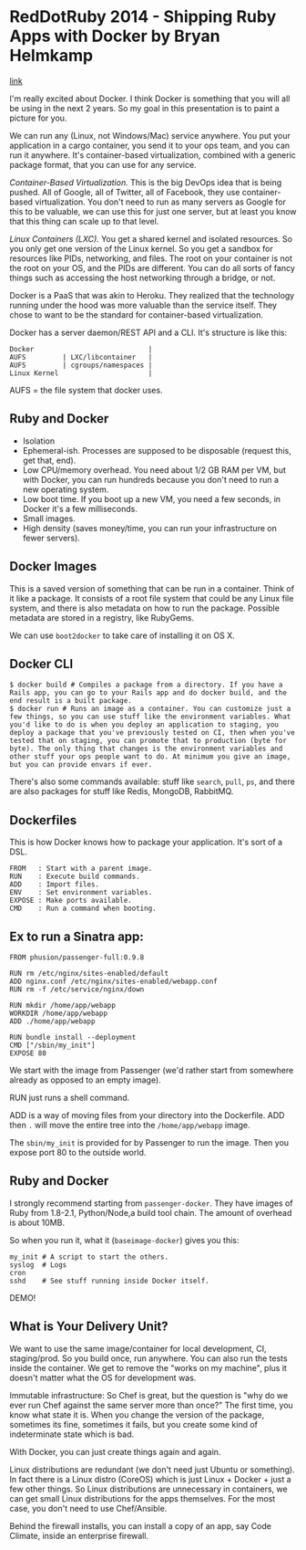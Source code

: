 # RedDotRuby 2014 - Shipping Ruby Apps with Docker by Bryan Helmkamp
[link](https://www.youtube.com/watch?v=mVN7aTqr550)

I'm really excited about Docker. I think Docker is something that you will all be using in the next 2 years. So my goal in this presentation is to paint a picture for you.

We can run any (Linux, not Windows/Mac) service anywhere. You put your application in a cargo container, you send it to your ops team, and you can run it anywhere. It's container-based virtualization, combined with a generic package format, that you can use for any service.

*Container-Based Virtualization.* This is the big DevOps idea that is being pushed. All of Google, all of Twitter, all of Facebook, they use container-based virtualization. You don't need to run as many servers as Google for this to be valuable, we can use this for just one server, but at least you know that this thing can scale up to that level.

*Linux Containers (LXC).* You get a shared kernel and isolated resources. So you only get one version of the Linux kernel. So you get a sandbox for resources like PIDs, networking, and files. The root on your container is not the root on your OS, and the PIDs are different. You can do all sorts of fancy things such as accessing the host networking through a bridge, or not.

Docker is a PaaS that was akin to Heroku. They realized that the technology running under the hood was more valuable than the service itself. They chose to want to be the standard for container-based virtualization.

Docker has a server daemon/REST API and a CLI. It's structure is like this:

    Docker                            |
    AUFS         | LXC/libcontainer   |
    AUFS         | cgroups/namespaces |
    Linux Kernel                      |

AUFS = the file system that docker uses.

## Ruby and Docker

- Isolation
- Ephemeral-ish. Processes are supposed to be disposable (request this, get that, end).
- Low CPU/memory overhead. You need about 1/2 GB RAM per VM, but with Docker, you can run hundreds because you don't need to run a new operating system.
- Low boot time. If you boot up a new VM, you need a few seconds, in Docker it's a few milliseconds.
- Small images.
- High density (saves money/time, you can run your infrastructure on fewer servers).

## Docker Images

This is a saved version of something that can be run in a container. Think of it like a package. It consists of a root file system that could be any Linux file system, and there is also metadata on how to run the package. Possible metadata are stored in a registry, like RubyGems.

We can use `boot2docker` to take care of installing it on OS X.

## Docker CLI

    $ docker build # Compiles a package from a directory. If you have a Rails app, you can go to your Rails app and do docker build, and the end result is a built package.
    $ docker run # Runs an image as a container. You can customize just a few things, so you can use stuff like the environment variables. What you'd like to do is when you deploy an application to staging, you deploy a package that you've previously tested on CI, then when you've tested that on staging, you can promote that to production (byte for byte). The only thing that changes is the environment variables and other stuff your ops people want to do. At minimum you give an image, but you can provide envars if ever.

There's also some commands available: stuff like `search`, `pull`, `ps`, and there are also packages for stuff like Redis, MongoDB, RabbitMQ.

## Dockerfiles

This is how Docker knows how to package your application. It's sort of a DSL.

    FROM   : Start with a parent image.
    RUN    : Execute build commands.
    ADD    : Import files.
    ENV    : Set environment variables.
    EXPOSE : Make ports available.
    CMD    : Run a command when booting.

## Ex to run a Sinatra app:

    FROM phusion/passenger-full:0.9.8

    RUN rm /etc/nginx/sites-enabled/default
    ADD nginx.conf /etc/nginx/sites-enabled/webapp.conf
    RUN rm -f /etc/service/nginx/down

    RUN mkdir /home/app/webapp
    WORKDIR /home/app/webapp
    ADD ./home/app/webapp

    RUN bundle install --deployment
    CMD ["/sbin/my_init"]
    EXPOSE 80

We start with the image from Passenger (we'd rather start from somewhere already as opposed to an empty image).

RUN just runs a shell command.

ADD is a way of moving files from your directory into the Dockerfile. ADD then `.` will move the entire tree into the `/home/app/webapp` image.

The `sbin/my_init` is provided for by Passenger to run the image. Then you expose port 80 to the outside world.

## Ruby and Docker

I strongly recommend starting from `passenger-docker`. They have images of Ruby from 1.8-2.1, Python/Node,a build tool chain. The amount of overhead is about 10MB.

So when you run it, what it (`baseimage-docker`) gives you this:

    my_init # A script to start the others.
    syslog  # Logs
    cron
    sshd    # See stuff running inside Docker itself.

DEMO!

## What is Your Delivery Unit?

We want to use the same image/container for local development, CI, staging/prod. So you build once, run anywhere. You can also run the tests inside the container. We get to remove the "works on my machine", plus it doesn't matter what the OS for development was.

Immutable infrastructure: So Chef is great, but the question is "why do we ever run Chef against the same server more than once?" The first time, you know what state it is. When you change the version of the package, sometimes its fine, sometimes it fails, but you create some kind of indeterminate state which is bad.

With Docker, you can just create things again and again.

Linux distributions are redundant (we don't need just Ubuntu or something). In fact there is a Linux distro (CoreOS) which is just Linux + Docker + just a few other things. So Linux distributions are unnecessary in containers, we can get small Linux distributions for the apps themselves. For the most case, you don't need to use Chef/Ansible.

Behind the firewall installs, you can install a copy of an app, say Code Climate, inside an enterprise firewall.



